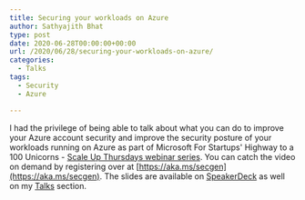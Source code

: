 ```yaml
---
title: Securing your workloads on Azure
author: Sathyajith Bhat
type: post
date: 2020-06-28T00:00:00+00:00
url: /2020/06/28/securing-your-workloads-on-azure/
categories:
  - Talks
tags:
  - Security 
  - Azure

---
```


I had the privilege of being able to talk about what you can do to improve your Azure account security and improve the security posture of your workloads running on Azure as part of Microsoft For Startups' Highway to a 100 Unicorns - [Scale Up Thursdays webinar series](https://microsoftcloudpartner.eventbuilder.com/h2huthu). You can catch the video on demand by registering over at [https://aka.ms/secgen](https://aka.ms/secgen). The slides are available on [SpeakerDeck](https://speakerdeck.com/sathyabhat/securing-workloads-on-azure) as well on my [Talks](/talks) section. 


